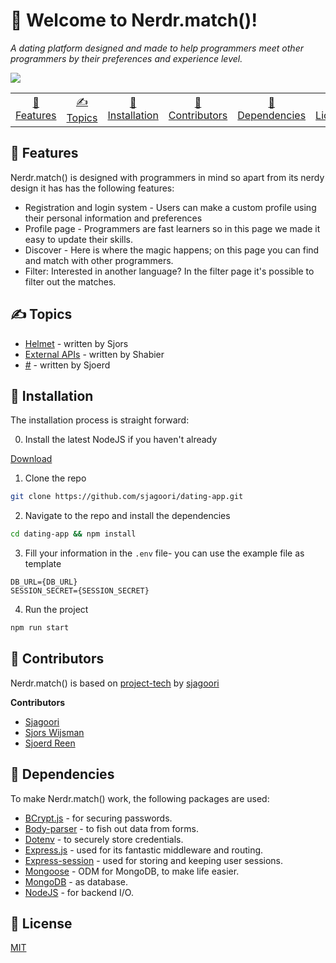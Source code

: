 # 👋 Welcome to Nerdr.match()!
_A dating platform designed and made to help programmers meet other programmers by their preferences and experience level._

![](https://i.ibb.co/n0GNPNZ/Screenshot-2020-06-19-at-16-40-05.png)

<table style="margin-left: auto; margin-right: auto;">
    <tr>
        <td align="center"><a href="#-features">🚀 Features<a></td>
        <td align="center"><a href="#-topics">✍ Topics<a></td>
        <td align="center"><a href="#-installation">📝 Installation<a></td>
        <td align="center"><a href="#-contributors">🤝 Contributors<a></td>
        <td align="center"><a href="#-dependencies">🤖 Dependencies<a></td>
        <td align="center"><a href="#-license">📝 License<a></td>
    </tr>
</table>

## 🚀 Features
Nerdr.match() is designed with programmers in mind so apart from its nerdy design it has has the following features:
* Registration and login system - Users can make a custom profile using their personal information and preferences
* Profile page - Programmers are fast learners so in this page we made it easy to update their skills.
* Discover - Here is where the magic happens; on this page you can find and match with other programmers.
* Filter: Interested in another language? In the filter page it's possible to filter out the matches.

## ✍ Topics
* [Helmet](https://github.com/sjagoori/dating-app/wiki/Topic:-Using-Helmet) - written by Sjors
* [External APIs](https://github.com/sjagoori/dating-app/wiki/Topic:-External-API) - written by Shabier
* [#](#) - written by Sjoerd


## 📝 Installation
The installation process is straight forward:

0. Install the latest NodeJS if you haven't already

[Download](https://nodejs.org/en/download/)

1. Clone the repo
```bash
git clone https://github.com/sjagoori/dating-app.git
```

2. Navigate to the repo and install the dependencies
```bash
cd dating-app && npm install
```

3. Fill your information in the `.env` file- you can use the example file as template
```env
DB_URL={DB_URL}
SESSION_SECRET={SESSION_SECRET}
```
4. Run the project 
```bash
npm run start
```

## 🤝 Contributors
Nerdr.match() is based on [project-tech](https://github.com/sjagoori/project-tech) by [sjagoori](github.com/sjagoori)

**Contributors**
* [Sjagoori](github.com/sjagoori)
* [Sjors Wijsman](github.com/SjorsWijsman)
* [Sjoerd Reen](https://github.com/sreen020)

## 🤖 Dependencies
To make Nerdr.match() work, the following packages are used:
* [BCrypt.js](https://github.com/kelektiv/node.bcrypt.js) - for securing passwords.
* [Body-parser](https://github.com/expressjs/body-parser) - to fish out data from forms.
* [Dotenv](https://github.com/motdotla/dotenv) - to 
securely store credentials.
* [Express.js](https://expressjs.com/en/api.html) - used for its fantastic middleware and routing.
* [Express-session](https://github.com/expressjs/session) - used for storing and keeping user sessions.
* [Mongoose](https://github.com/Automattic/mongoose) - ODM for MongoDB, to make life easier.
* [MongoDB](https://github.com/mongodb/node-mongodb-native) - as database.
* [NodeJS](https://nodejs.org/en/) - for backend I/O.

## 📝 License
[MIT](https://choosealicense.com/licenses/mit/)
